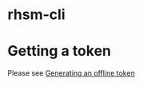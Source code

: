 # rhsm-cli

# Getting a token
Please see [Generating an offline token](https://access.redhat.com/management/api)